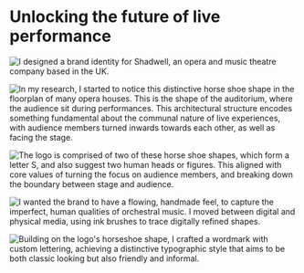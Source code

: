 # Unlocking the future of live performance

![I designed a brand identity for Shadwell, an opera and music theatre company based in the UK.](/shadwell-brand-dark.png)

![In my research, I started to notice this distinctive horse shoe shape in the floorplan of many opera houses. This is the shape of the auditorium, where the audience sit during performances. This architectural structure encodes something fundamental about the communal nature of live experiences, with audience members turned inwards towards each other, as well as facing the stage.](/shadwell-brand-2.png)

![The logo is comprised of two of these horse shoe shapes, which form a letter S, and also suggest two human heads or figures. This aligned with core values of turning the focus on audience members, and breaking down the boundary between stage and audience.](/shadwell-brand-5.png)

![I wanted the brand to have a flowing, handmade feel, to capture the imperfect, human qualities of orchestral music. I moved between digital and physical media, using ink brushes to trace digitally refined shapes.](/shadwell-brand-3.jpg)

![Building on the logo's horseshoe shape, I crafted a wordmark with custom lettering, achieving a distinctive typographic style that aims to be both classic looking but also friendly and informal.](/shadwell-brand-4.jpg)

